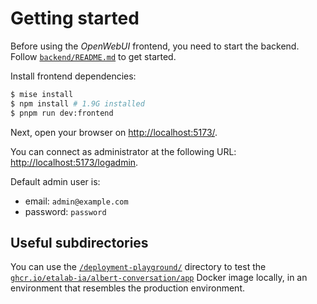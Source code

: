 # Getting started

Before using the *OpenWebUI* frontend, you need to start the backend. Follow [`backend/README.md`](backend/README.md) to get started.

Install frontend dependencies:

```sh
$ mise install
$ npm install # 1.9G installed
$ pnpm run dev:frontend
```

Next, open your browser on <http://localhost:5173/>.

You can connect as administrator at the following URL: <http://localhost:5173/logadmin>.

Default admin user is:

- email: `admin@example.com`
- password: `password`

## Useful subdirectories

You can use the [`/deployment-playground/`](./deployment-playground/) directory to test the [`ghcr.io/etalab-ia/albert-conversation/app`](https://github.com/etalab-ia/albert-conversation/pkgs/container/albert-conversation%2Fapp) Docker image locally, in an environment that resembles the production environment.
